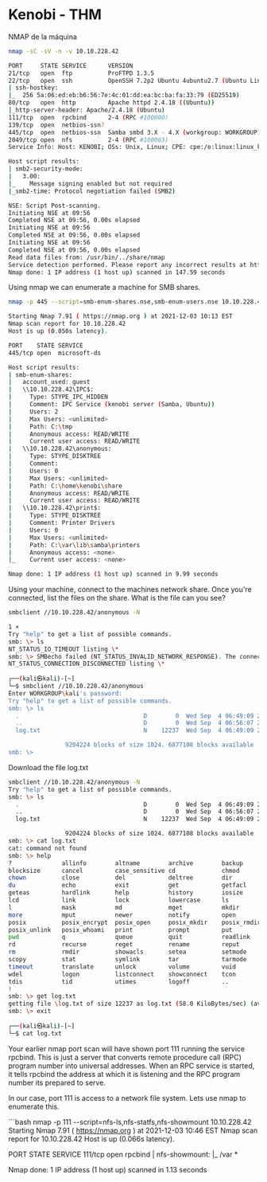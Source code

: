 # Kenobi - THM

NMAP de la máquina
```bash
nmap -sC -sV -n -v 10.10.228.42

PORT     STATE SERVICE      VERSION
21/tcp   open  ftp          ProFTPD 1.3.5
22/tcp   open  ssh          OpenSSH 7.2p2 Ubuntu 4ubuntu2.7 (Ubuntu Linux; protocol 2.0)
| ssh-hostkey: 
|_  256 5a:06:ed:eb:b6:56:7e:4c:01:dd:ea:bc:ba:fa:33:79 (ED25519)
80/tcp   open  http         Apache httpd 2.4.18 ((Ubuntu))
|_http-server-header: Apache/2.4.18 (Ubuntu)
111/tcp  open  rpcbind      2-4 (RPC #100000)
139/tcp  open  netbios-ssn?
445/tcp  open  netbios-ssn  Samba smbd 3.X - 4.X (workgroup: WORKGROUP)
2049/tcp open  nfs          2-4 (RPC #100003)
Service Info: Host: KENOBI; OSs: Unix, Linux; CPE: cpe:/o:linux:linux_kernel

Host script results:
| smb2-security-mode: 
|   3.00: 
|_    Message signing enabled but not required
|_smb2-time: Protocol negotiation failed (SMB2)

NSE: Script Post-scanning.
Initiating NSE at 09:56
Completed NSE at 09:56, 0.00s elapsed
Initiating NSE at 09:56
Completed NSE at 09:56, 0.00s elapsed
Initiating NSE at 09:56
Completed NSE at 09:56, 0.00s elapsed
Read data files from: /usr/bin/../share/nmap
Service detection performed. Please report any incorrect results at https://nmap.org/submit/ .
Nmap done: 1 IP address (1 host up) scanned in 147.59 seconds
```
Using nmap we can enumerate a machine for SMB shares.

```bash
nmap -p 445 --script=smb-enum-shares.nse,smb-enum-users.nse 10.10.228.42

Starting Nmap 7.91 ( https://nmap.org ) at 2021-12-03 10:13 EST
Nmap scan report for 10.10.228.42
Host is up (0.050s latency).

PORT    STATE SERVICE
445/tcp open  microsoft-ds

Host script results:
| smb-enum-shares: 
|   account_used: guest
|   \\10.10.228.42\IPC$: 
|     Type: STYPE_IPC_HIDDEN
|     Comment: IPC Service (kenobi server (Samba, Ubuntu))
|     Users: 2
|     Max Users: <unlimited>
|     Path: C:\tmp
|     Anonymous access: READ/WRITE
|     Current user access: READ/WRITE
|   \\10.10.228.42\anonymous: 
|     Type: STYPE_DISKTREE
|     Comment: 
|     Users: 0
|     Max Users: <unlimited>
|     Path: C:\home\kenobi\share
|     Anonymous access: READ/WRITE
|     Current user access: READ/WRITE
|   \\10.10.228.42\print$: 
|     Type: STYPE_DISKTREE
|     Comment: Printer Drivers
|     Users: 0
|     Max Users: <unlimited>
|     Path: C:\var\lib\samba\printers
|     Anonymous access: <none>
|_    Current user access: <none>

Nmap done: 1 IP address (1 host up) scanned in 9.99 seconds
```
Using your machine, connect to the machines network share.
Once you're connected, list the files on the share. What is the file can you see?
```bash
smbclient //10.10.228.42/anonymous -N    

1 ⨯
Try "help" to get a list of possible commands.
smb: \> ls
NT_STATUS_IO_TIMEOUT listing \*
smb: \> SMBecho failed (NT_STATUS_INVALID_NETWORK_RESPONSE). The connection is disconnected now
NT_STATUS_CONNECTION_DISCONNECTED listing \*
                                                                                                                                                                                                                           
┌──(kali㉿kali)-[~]
└─$ smbclient //10.10.228.42/anonymous   
Enter WORKGROUP\kali's password: 
Try "help" to get a list of possible commands.
smb: \> ls
  .                                   D        0  Wed Sep  4 06:49:09 2019
  ..                                  D        0  Wed Sep  4 06:56:07 2019
  log.txt                             N    12237  Wed Sep  4 06:49:09 2019

                9204224 blocks of size 1024. 6877108 blocks available
smb: \> 
```
Download the file log.txt
```bash
smbclient //10.10.228.42/anonymous -N
Try "help" to get a list of possible commands.
smb: \> ls
  .                                   D        0  Wed Sep  4 06:49:09 2019
  ..                                  D        0  Wed Sep  4 06:56:07 2019
  log.txt                             N    12237  Wed Sep  4 06:49:09 2019

                9204224 blocks of size 1024. 6877108 blocks available
smb: \> cat log.txt
cat: command not found
smb: \> help
?              allinfo        altname        archive        backup         
blocksize      cancel         case_sensitive cd             chmod          
chown          close          del            deltree        dir            
du             echo           exit           get            getfacl        
geteas         hardlink       help           history        iosize         
lcd            link           lock           lowercase      ls             
l              mask           md             mget           mkdir          
more           mput           newer          notify         open           
posix          posix_encrypt  posix_open     posix_mkdir    posix_rmdir    
posix_unlink   posix_whoami   print          prompt         put            
pwd            q              queue          quit           readlink       
rd             recurse        reget          rename         reput          
rm             rmdir          showacls       setea          setmode        
scopy          stat           symlink        tar            tarmode        
timeout        translate      unlock         volume         vuid           
wdel           logon          listconnect    showconnect    tcon           
tdis           tid            utimes         logoff         ..             
!              
smb: \> get log.txt
getting file \log.txt of size 12237 as log.txt (58.0 KiloBytes/sec) (average 58.0 KiloBytes/sec)
smb: \> exit
                                                                                                                                                                                                                           
┌──(kali㉿kali)-[~]
└─$ cat log.txt 
```

Your earlier nmap port scan will have shown port 111 running the service rpcbind. This is just a server that converts remote procedure call (RPC) program number into universal addresses. When an RPC service is started, it tells rpcbind the address at which it is listening and the RPC program number its prepared to serve. 

In our case, port 111 is access to a network file system. Lets use nmap to enumerate this.

´´´bash
nmap -p 111 --script=nfs-ls,nfs-statfs,nfs-showmount 10.10.228.42
Starting Nmap 7.91 ( https://nmap.org ) at 2021-12-03 10:46 EST
Nmap scan report for 10.10.228.42
Host is up (0.066s latency).

PORT    STATE SERVICE
111/tcp open  rpcbind
| nfs-showmount: 
|_  /var *

Nmap done: 1 IP address (1 host up) scanned in 1.13 seconds
                                                
```

